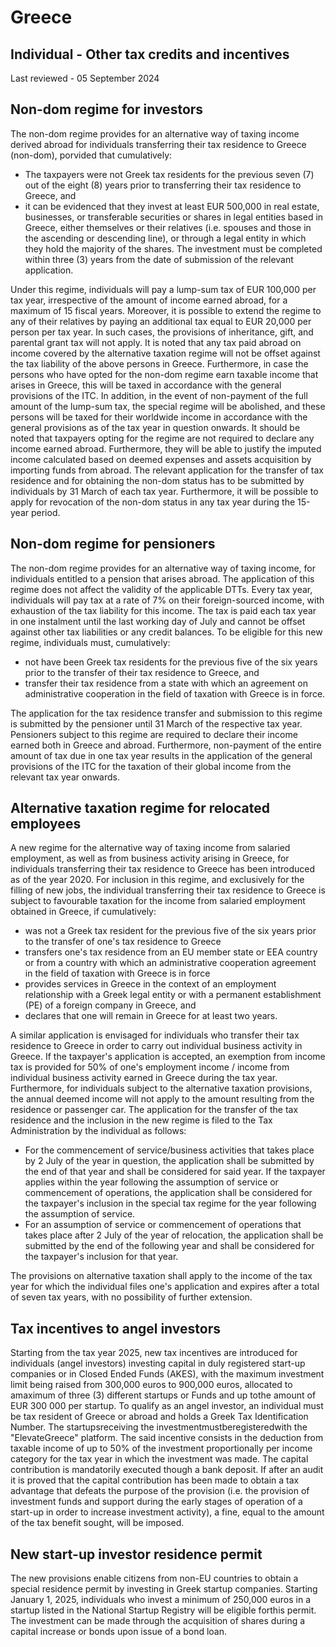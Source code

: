 # Greece
## Individual - Other tax credits and incentives
Last reviewed - 05 September 2024
## Non-dom regime for investors
The non-dom regime provides for an alternative way of taxing income derived abroad for individuals transferring their tax residence to Greece (non-dom), porvided that cumulatively:
  * The taxpayers were not Greek tax residents for the previous seven (7) out of the eight (8) years prior to transferring their tax residence to Greece, and
  * it can be evidenced that they invest at least EUR 500,000 in real estate, businesses, or transferable securities or shares in legal entities based in Greece, either themselves or their relatives (i.e. spouses and those in the ascending or descending line), or through a legal entity in which they hold the majority of the shares. The investment must be completed within three (3) years from the date of submission of the relevant application. 


Under this regime, individuals will pay a lump-sum tax of EUR 100,000 per tax year, irrespective of the amount of income earned abroad, for a maximum of 15 fiscal years. Moreover, it is possible to extend the regime to any of their relatives by paying an additional tax equal to EUR 20,000 per person per tax year. In such cases, the provisions of inheritance, gift, and parental grant tax will not apply.
It is noted that any tax paid abroad on income covered by the alternative taxation regime will not be offset against the tax liability of the above persons in Greece.
Furthermore, in case the persons who have opted for the non-dom regime earn taxable income that arises in Greece, this will be taxed in accordance with the general provisions of the ITC. In addition, in the event of non-payment of the full amount of the lump-sum tax, the special regime will be abolished, and these persons will be taxed for their worldwide income in accordance with the general provisions as of the tax year in question onwards.
It should be noted that taxpayers opting for the regime are not required to declare any income earned abroad. Furthermore, they will be able to justify the imputed income calculated based on deemed expenses and assets acquisition by importing funds from abroad.
The relevant application for the transfer of tax residence and for obtaining the non-dom status has to be submitted by individuals by 31 March of each tax year. Furthermore, it will be possible to apply for revocation of the non-dom status in any tax year during the 15-year period.
## Non-dom regime for pensioners
The non-dom regime provides for an alternative way of taxing income, for individuals entitled to a pension that arises abroad. The application of this regime does not affect the validity of the applicable DTTs.
Every tax year, individuals will pay tax at a rate of 7% on their foreign-sourced income, with exhaustion of the tax liability for this income. The tax is paid each tax year in one instalment until the last working day of July and cannot be offset against other tax liabilities or any credit balances.
To be eligible for this new regime, individuals must, cumulatively:
  * not have been Greek tax residents for the previous five of the six years prior to the transfer of their tax residence to Greece, and
  * transfer their tax residence from a state with which an agreement on administrative cooperation in the field of taxation with Greece is in force.


The application for the tax residence transfer and submission to this regime is submitted by the pensioner until 31 March of the respective tax year.
Pensioners subject to this regime are required to declare their income earned both in Greece and abroad. Furthermore, non-payment of the entire amount of tax due in one tax year results in the application of the general provisions of the ITC for the taxation of their global income from the relevant tax year onwards.
## Alternative taxation regime for relocated employees
A new regime for the alternative way of taxing income from salaried employment, as well as from business activity arising in Greece, for individuals transferring their tax residence to Greece has been introduced as of the year 2020.
For inclusion in this regime, and exclusively for the filling of new jobs, the individual transferring their tax residence to Greece is subject to favourable taxation for the income from salaried employment obtained in Greece, if cumulatively:
  * was not a Greek tax resident for the previous five of the six years prior to the transfer of one's tax residence to Greece
  * transfers one's tax residence from an EU member state or EEA country or from a country with which an administrative cooperation agreement in the field of taxation with Greece is in force
  * provides services in Greece in the context of an employment relationship with a Greek legal entity or with a permanent establishment (PE) of a foreign company in Greece, and
  * declares that one will remain in Greece for at least two years.


A similar application is envisaged for individuals who transfer their tax residence to Greece in order to carry out individual business activity in Greece.
If the taxpayer's application is accepted, an exemption from income tax is provided for 50% of one's employment income / income from individual business activity earned in Greece during the tax year. Furthermore, for individuals subject to the alternative taxation provisions, the annual deemed income will not apply to the amount resulting from the residence or passenger car.
The application for the transfer of the tax residence and the inclusion in the new regime is filed to the Tax Administration by the individual as follows:
  * For the commencement of service/business activities that takes place by 2 July of the year in question, the application shall be submitted by the end of that year and shall be considered for said year. If the taxpayer applies within the year following the assumption of service or commencement of operations, the application shall be considered for the taxpayer's inclusion in the special tax regime for the year following the assumption of service.
  * For an assumption of service or commencement of operations that takes place after 2 July of the year of relocation, the application shall be submitted by the end of the following year and shall be considered for the taxpayer's inclusion for that year.


The provisions on alternative taxation shall apply to the income of the tax year for which the individual files one's application and expires after a total of seven tax years, with no possibility of further extension.
## Tax incentives to angel investors
Starting from the tax year 2025, new tax incentives are introduced for individuals (angel investors) investing capital in duly registered start-up companies or in Closed Ended Funds (AKES), with the maximum investment limit being raised from 300,000 euros to 900,000 euros, allocated to amaximum of three (3) different startups or Funds and up tothe amount of EUR 300 000 per startup. To qualify as an angel investor, an individual must be tax resident of Greece or abroad and holds a Greek Tax Identification Number. The startupsreceiving the investmentmustberegisteredwith the "ElevateGreece" platform.
The said incentive consists in the deduction from taxable income of up to 50% of the investment proportionally per income category for the tax year in which the investment was made. 
The capital contribution is mandatorily executed though a bank deposit.
If after an audit it is proved that the capital contribution has been made to obtain a tax advantage that defeats the purpose of the provision (i.e. the provision of investment funds and support during the early stages of operation of a start-up in order to increase investment activity), a fine, equal to the amount of the tax benefit sought, will be imposed.
## New start-up investor residence permit
The new provisions enable citizens from non-EU countries to obtain a special residence permit by investing in Greek startup companies.
Starting January 1, 2025, individuals who invest a minimum of 250,000 euros in a startup listed in the National Startup Registry will be eligible forthis permit. The investment can be made through the acquisition of shares during a capital increase or bonds upon issue of a bond loan.
